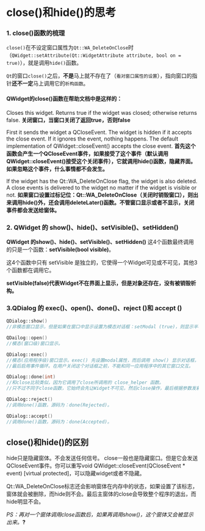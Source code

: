 # close()和hide()的思考



### 1. close()函数的梳理

`close()`在不设定窗口属性为`Qt::WA_DeleteOnClose`时（`QWidget::setAttribute(Qt::WidgetAttribute attribute, bool on = true)`），就是调用`hide()`函数。



`Qt`的窗口`close()`之后，**不是**马上就不存在了（`看对窗口属性的设置`），指向窗口的指针**还不一定**马上调用它的`析构函数`。



#### QWidget的close()函数在帮助文档中是这样的：

Closes this widget. Returns true if the widget was closed; otherwise returns false.
**关闭窗口，当窗口关闭了返回true，否则false**

First it sends the widget a QCloseEvent. The widget is hidden if it accepts the close event. If it ignores the event, nothing happens. The default implementation of QWidget::closeEvent() accepts the close event.
**首先这个函数会产生一个QCloseEvent事件，如果接受了这个事件（默认调用QWidget::closeEvent()接受这个关闭事件），它就调用hide()函数，隐藏界面。如果忽略这个事件，什么事情都不会发生。**

If the widget has the Qt::WA_DeleteOnClose flag, the widget is also deleted. A close events is delivered to the widget no matter if the widget is visible or not.
**如果窗口设置过标记位：Qt::WA_DeleteOnClose（关闭时销毁窗口），则出来调用hide()外，还会调用deleteLater()函数。不管窗口显示或者不显示，关闭事件都会发送给窗体。**



### 2. QWidget 的 show()、hide()、setVisible()、setHidden()



**QWidget 的show()、hide()、setVisible()、setHidden()** 这4个函数最终调用的只是一个函数：**setVisible(bool visible)**。

这4个函数中只有 setVisible 是独立的，它使得一个Widget可见或不可见，其他3个函数都在调用它。

**setVisible(false)代表Widget不在界面上显示，但是对象还存在，没有被销毁析构。**



### 3.QDialog 的 exec()、open()、done()、reject ()和 accept ()

```C++
QDialog::show()
//非模态窗口显示，但是如果在窗口中显示设置为模态对话框：setModal (true)，则显示半模态对话框。

QDailog::open()
//模态(窗口级)窗口显示。

QDialog::exec()
//模态(应用程序级)窗口显示。exec() 先设置modal属性，而后调用 show() 显示对话框，
//最后启用事件循环。在用户关闭这个对话框之前，不能和同一应用程序中的其它窗口交互。

QDialog::done(int)
//和close比较类似，因为它调用了close所调用的 close_helper 函数。
//只不过不同于close函数，它始终会先让Widget不可见，然后close操作，最后根据参数发射信号。

QDialog::reject()
//调用done()函数，源码为：done(Rejected)。

QDialog::accept()
//调用done()函数，源码为：done(Accepted)。

```



## close()和hide()的区别

hide只是隐藏窗体。不会发送任何信号。
close一般也是隐藏窗口。但是它会发送QCloseEvent事件。你可以重写void QWidget::closeEvent(QCloseEvent * event) [virtual protected]，可以隐藏widget或者不隐藏。

Qt::WA_DeleteOnClose标志还会影响窗体在内存中的状态，如果设置了该标志，窗体就会被删除，而hide则不会。最后主窗体的close会导致整个程序的退出，而hide明显不会。

*PS：再对一个窗体调用close函数后，如果再调用show()，这个窗体又会被显示出来。***?**

